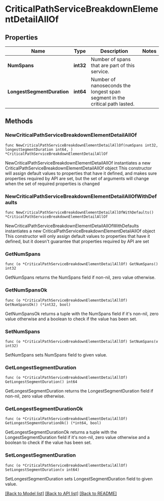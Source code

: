 # CriticalPathServiceBreakdownElementDetailAllOf

## Properties

Name | Type | Description | Notes
------------ | ------------- | ------------- | -------------
**NumSpans** | **int32** | Number of spans that are part of this service. | 
**LongestSegmentDuration** | **int64** | Number of nanoseconds the longest span segment in the critical path lasted. | 

## Methods

### NewCriticalPathServiceBreakdownElementDetailAllOf

`func NewCriticalPathServiceBreakdownElementDetailAllOf(numSpans int32, longestSegmentDuration int64, ) *CriticalPathServiceBreakdownElementDetailAllOf`

NewCriticalPathServiceBreakdownElementDetailAllOf instantiates a new CriticalPathServiceBreakdownElementDetailAllOf object
This constructor will assign default values to properties that have it defined,
and makes sure properties required by API are set, but the set of arguments
will change when the set of required properties is changed

### NewCriticalPathServiceBreakdownElementDetailAllOfWithDefaults

`func NewCriticalPathServiceBreakdownElementDetailAllOfWithDefaults() *CriticalPathServiceBreakdownElementDetailAllOf`

NewCriticalPathServiceBreakdownElementDetailAllOfWithDefaults instantiates a new CriticalPathServiceBreakdownElementDetailAllOf object
This constructor will only assign default values to properties that have it defined,
but it doesn't guarantee that properties required by API are set

### GetNumSpans

`func (o *CriticalPathServiceBreakdownElementDetailAllOf) GetNumSpans() int32`

GetNumSpans returns the NumSpans field if non-nil, zero value otherwise.

### GetNumSpansOk

`func (o *CriticalPathServiceBreakdownElementDetailAllOf) GetNumSpansOk() (*int32, bool)`

GetNumSpansOk returns a tuple with the NumSpans field if it's non-nil, zero value otherwise
and a boolean to check if the value has been set.

### SetNumSpans

`func (o *CriticalPathServiceBreakdownElementDetailAllOf) SetNumSpans(v int32)`

SetNumSpans sets NumSpans field to given value.


### GetLongestSegmentDuration

`func (o *CriticalPathServiceBreakdownElementDetailAllOf) GetLongestSegmentDuration() int64`

GetLongestSegmentDuration returns the LongestSegmentDuration field if non-nil, zero value otherwise.

### GetLongestSegmentDurationOk

`func (o *CriticalPathServiceBreakdownElementDetailAllOf) GetLongestSegmentDurationOk() (*int64, bool)`

GetLongestSegmentDurationOk returns a tuple with the LongestSegmentDuration field if it's non-nil, zero value otherwise
and a boolean to check if the value has been set.

### SetLongestSegmentDuration

`func (o *CriticalPathServiceBreakdownElementDetailAllOf) SetLongestSegmentDuration(v int64)`

SetLongestSegmentDuration sets LongestSegmentDuration field to given value.



[[Back to Model list]](../README.md#documentation-for-models) [[Back to API list]](../README.md#documentation-for-api-endpoints) [[Back to README]](../README.md)


